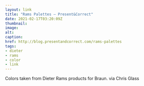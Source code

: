 ```yaml
---
layout: link
title: "Rams Palettes – Present&Correct"
date: 2021-02-17T03:20:09Z
thumbnail:
image:
alt:
caption:
href: http://blog.presentandcorrect.com/rams-palettes
tags:
- dieter
- rams
- color
- link
---
```


Colors taken from Dieter Rams products for Braun. via Chris Glass

